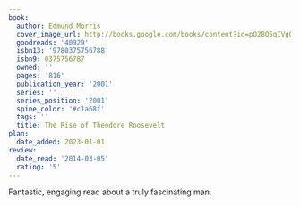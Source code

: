 ```yaml
---
book:
  author: Edmund Morris
  cover_image_url: http://books.google.com/books/content?id=pO28Q5qIVgQC&printsec=frontcover&img=1&zoom=1&edge=curl&source=gbs_api
  goodreads: '40929'
  isbn13: '9780375756788'
  isbn9: 0375756787
  owned: ''
  pages: '816'
  publication_year: '2001'
  series: ''
  series_position: '2001'
  spine_color: '#c1a68f'
  tags: ''
  title: The Rise of Theodore Roosevelt
plan:
  date_added: 2023-01-01
review:
  date_read: '2014-03-05'
  rating: '5'
---
```


Fantastic, engaging read about a truly fascinating man.

